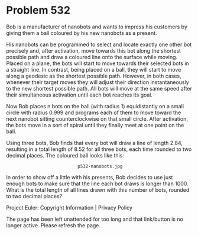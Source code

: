 #   Problem 532

   Bob is a manufacturer of nanobots and wants to impress his customers by
   giving them a ball coloured by his new nanobots as a present.

   His nanobots can be programmed to select and locate exactly one other bot
   precisely and, after activation, move towards this bot along the shortest
   possible path and draw a coloured line onto the surface while moving.
   Placed on a plane, the bots will start to move towards their selected bots
   in a straight line. In contrast, being placed on a ball, they will start
   to move along a geodesic as the shortest possible path. However, in both
   cases, whenever their target moves they will adjust their direction
   instantaneously to the new shortest possible path. All bots will move at
   the same speed after their simultaneous activation until each bot reaches
   its goal.

   Now Bob places n bots on the ball (with radius 1) equidistantly on a small
   circle with radius 0.999 and programs each of them to move toward the next
   nanobot sitting counterclockwise on that small circle. After activation,
   the bots move in a sort of spiral until they finally meet at one point on
   the ball.

   Using three bots, Bob finds that every bot will draw a line of length
   2.84, resulting in a total length of 8.52 for all three bots, each time
   rounded to two decimal places. The coloured ball looks like this:

                               p532-nanobots.jpg

   In order to show off a little with his presents, Bob decides to use just
   enough bots to make sure that the line each bot draws is longer than 1000.
   What is the total length of all lines drawn with this number of bots,
   rounded to two decimal places?

   Project Euler: Copyright Information | Privacy Policy

   The page has been left unattended for too long and that link/button is no
   longer active. Please refresh the page.
